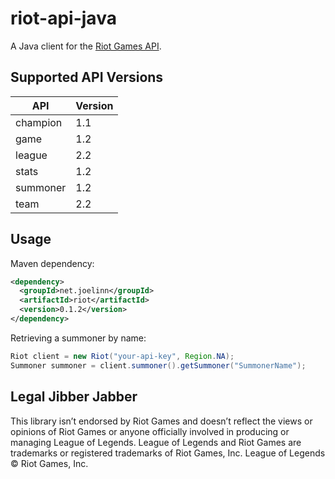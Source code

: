 riot-api-java
=============

A Java client for the [Riot Games API](https://developer.riotgames.com/api/methods).

## Supported API Versions
|API|Version|
|---|-------|
|champion|1.1|
|game|1.2|
|league|2.2|
|stats|1.2|
|summoner|1.2|
|team|2.2|

## Usage
Maven dependency:
```xml
<dependency>
  <groupId>net.joelinn</groupId>
  <artifactId>riot</artifactId>
  <version>0.1.2</version>
</dependency>
```

Retrieving a summoner by name:
```java
Riot client = new Riot("your-api-key", Region.NA);
Summoner summoner = client.summoner().getSummoner("SummonerName");
```

## Legal Jibber Jabber
This library isn’t endorsed by Riot Games and doesn’t reflect the views or opinions of Riot Games or anyone officially involved in producing or managing League of Legends. League of Legends and Riot Games are trademarks or registered trademarks of Riot Games, Inc. League of Legends © Riot Games, Inc.